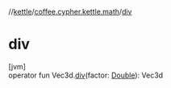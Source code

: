 //[kettle](../../index.md)/[coffee.cypher.kettle.math](index.md)/[div](div.md)

# div

[jvm]\
operator fun Vec3d.[div](div.md)(factor: [Double](https://kotlinlang.org/api/latest/jvm/stdlib/kotlin/-double/index.html)): Vec3d
